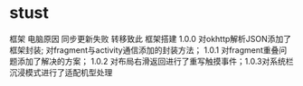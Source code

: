 # stust
框架
电脑原因 同步更新失败 转移致此
框架搭建 1.0.0 对okhttp解析JSON添加了框架封装; 对fragment与activity通信添加的封装方法； 1.0.1 对fragment重叠问题添加了解决的方案； 1.0.2 对布局右滑返回进行了重写触摸事件；1.0.3对系统栏沉浸模式进行了适配机型处理
